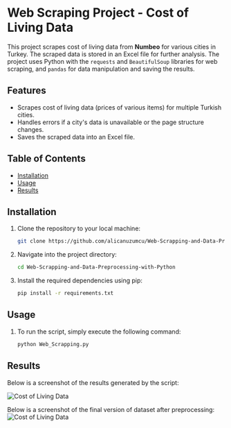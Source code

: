 # Web Scraping Project - Cost of Living Data

This project scrapes cost of living data from **Numbeo** for various cities in Turkey. The scraped data is stored in an Excel file for further analysis. The project uses Python with the `requests` and `BeautifulSoup` libraries for web scraping, and `pandas` for data manipulation and saving the results.

## Features

- Scrapes cost of living data (prices of various items) for multiple Turkish cities.
- Handles errors if a city's data is unavailable or the page structure changes.
- Saves the scraped data into an Excel file.

## Table of Contents

- [Installation](#installation)
- [Usage](#usage)
- [Results](#results)

## Installation

1. Clone the repository to your local machine:

   ```bash
   git clone https://github.com/alicanuzumcu/Web-Scrapping-and-Data-Preprocessing-with-Python.git

2. Navigate into the project directory:
   
   ```bash
   cd Web-Scrapping-and-Data-Preprocessing-with-Python

3. Install the required dependencies using pip:

   ```bash
   pip install -r requirements.txt

## Usage

1. To run the script, simply execute the following command:

   ```bash
   python Web_Scrapping.py

## Results

Below is a screenshot of the results generated by the script:

![Cost of Living Data](WebScrappingResult.png)

Below is a screenshot of the final version of dataset after preprocessing:
![Cost of Living Data](Final_Dataset.png)



